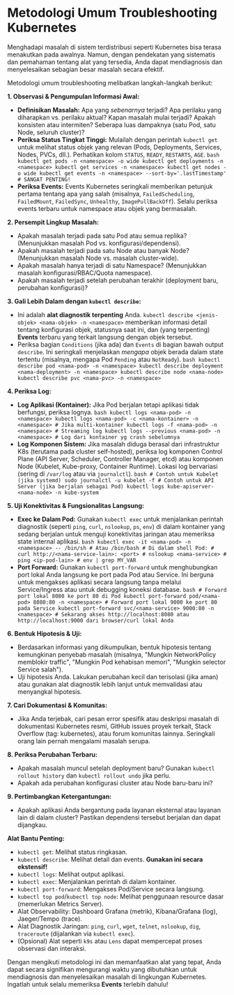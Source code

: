 # Metodologi Umum Troubleshooting Kubernetes

Menghadapi masalah di sistem terdistribusi seperti Kubernetes bisa terasa menakutkan pada awalnya. Namun, dengan pendekatan yang sistematis dan pemahaman tentang alat yang tersedia, Anda dapat mendiagnosis dan menyelesaikan sebagian besar masalah secara efektif.

Metodologi umum troubleshooting melibatkan langkah-langkah berikut:

**1. Observasi & Pengumpulan Informasi Awal:**
   *   **Definisikan Masalah:** Apa yang *sebenarnya* terjadi? Apa perilaku yang diharapkan vs. perilaku aktual? Kapan masalah mulai terjadi? Apakah konsisten atau intermiten? Seberapa luas dampaknya (satu Pod, satu Node, seluruh cluster)?
   *   **Periksa Status Tingkat Tinggi:** Mulailah dengan perintah `kubectl get` untuk melihat status objek yang relevan (Pods, Deployments, Services, Nodes, PVCs, dll.). Perhatikan kolom `STATUS`, `READY`, `RESTARTS`, `AGE`.
     ```bash
     kubectl get pods -n <namespace> -o wide
     kubectl get deployments -n <namespace>
     kubectl get services -n <namespace>
     kubectl get nodes -o wide
     kubectl get events -n <namespace> --sort-by='.lastTimestamp' # SANGAT PENTING!
     ```
   *   **Periksa Events:** Events Kubernetes seringkali memberikan petunjuk pertama tentang apa yang salah (misalnya, `FailedScheduling`, `FailedMount`, `FailedSync`, `Unhealthy`, `ImagePullBackOff`). Selalu periksa events terbaru untuk namespace atau objek yang bermasalah.

**2. Persempit Lingkup Masalah:**
   *   Apakah masalah terjadi pada satu Pod atau semua replika? (Menunjukkan masalah Pod vs. konfigurasi/dependensi).
   *   Apakah masalah terjadi pada satu Node atau banyak Node? (Menunjukkan masalah Node vs. masalah cluster-wide).
   *   Apakah masalah hanya terjadi di satu Namespace? (Menunjukkan masalah konfigurasi/RBAC/Quota namespace).
   *   Apakah masalah terjadi setelah perubahan terakhir (deployment baru, perubahan konfigurasi)?

**3. Gali Lebih Dalam dengan `kubectl describe`:**
   *   Ini adalah **alat diagnostik terpenting** Anda. `kubectl describe <jenis-objek> <nama-objek> -n <namespace>` memberikan informasi detail tentang konfigurasi objek, statusnya saat ini, dan (yang terpenting) **Events** terbaru yang terkait langsung dengan objek tersebut.
   *   Periksa bagian `Conditions` (jika ada) dan `Events` di bagian bawah output `describe`. Ini seringkali menjelaskan *mengapa* objek berada dalam state tertentu (misalnya, mengapa Pod `Pending` atau `NotReady`).
     ```bash
     kubectl describe pod <nama-pod> -n <namespace>
     kubectl describe deployment <nama-deployment> -n <namespace>
     kubectl describe node <nama-node>
     kubectl describe pvc <nama-pvc> -n <namespace>
     ```

**4. Periksa Log:**
   *   **Log Aplikasi (Kontainer):** Jika Pod berjalan tetapi aplikasi tidak berfungsi, periksa lognya.
     ```bash
     kubectl logs <nama-pod> -n <namespace>
     kubectl logs <nama-pod> -c <nama-kontainer> -n <namespace> # Jika multi-kontainer
     kubectl logs -f <nama-pod> -n <namespace> # Streaming log
     kubectl logs --previous <nama-pod> -n <namespace> # Log dari kontainer yg crash sebelumnya
     ```
   *   **Log Komponen Sistem:** Jika masalah diduga berasal dari infrastruktur K8s (terutama pada cluster self-hosted), periksa log komponen Control Plane (API Server, Scheduler, Controller Manager, etcd) atau komponen Node (Kubelet, Kube-proxy, Container Runtime). Lokasi log bervariasi (sering di `/var/log` atau via `journalctl`).
     ```bash
     # Contoh untuk Kubelet (jika systemd)
     sudo journalctl -u kubelet -f
     # Contoh untuk API Server (jika berjalan sebagai Pod)
     kubectl logs kube-apiserver-<nama-node> -n kube-system
     ```

**5. Uji Konektivitas & Fungsionalitas Langsung:**
   *   **Exec ke Dalam Pod:** Gunakan `kubectl exec` untuk menjalankan perintah diagnostik (seperti `ping`, `curl`, `nslookup`, `ps`, `env`) di dalam kontainer yang sedang berjalan untuk menguji konektivitas jaringan atau memeriksa state internal aplikasi.
     ```bash
     kubectl exec -it <nama-pod> -n <namespace> -- /bin/sh # Atau /bin/bash
     # Di dalam shell Pod:
     # curl http://<nama-service-lain>: <port>
     # nslookup <nama-service>
     # ping <ip-pod-lain>
     # env | grep MY_VAR
     ```
   *   **Port Forward:** Gunakan `kubectl port-forward` untuk menghubungkan port lokal Anda langsung ke port pada Pod atau Service. Ini berguna untuk mengakses aplikasi secara langsung tanpa melalui Service/Ingress atau untuk debugging koneksi database.
     ```bash
     # Forward port lokal 8080 ke port 80 di Pod
     kubectl port-forward pod/<nama-pod> 8080:80 -n <namespace>
     # Forward port lokal 9000 ke port 80 pada Service
     kubectl port-forward svc/<nama-service> 9000:80 -n <namespace>
     # Sekarang akses http://localhost:8080 atau http://localhost:9000 dari browser/curl lokal Anda
     ```

**6. Bentuk Hipotesis & Uji:**
   *   Berdasarkan informasi yang dikumpulkan, bentuk hipotesis tentang kemungkinan penyebab masalah (misalnya, "Mungkin NetworkPolicy memblokir traffic", "Mungkin Pod kehabisan memori", "Mungkin selector Service salah").
   *   Uji hipotesis Anda. Lakukan perubahan kecil dan terisolasi (jika aman) atau gunakan alat diagnostik lebih lanjut untuk memvalidasi atau menyangkal hipotesis.

**7. Cari Dokumentasi & Komunitas:**
   *   Jika Anda terjebak, cari pesan error spesifik atau deskripsi masalah di dokumentasi Kubernetes resmi, GitHub issues proyek terkait, Stack Overflow (tag: kubernetes), atau forum komunitas lainnya. Seringkali orang lain pernah mengalami masalah serupa.

**8. Periksa Perubahan Terbaru:**
   *   Apakah masalah muncul setelah deployment baru? Gunakan `kubectl rollout history` dan `kubectl rollout undo` jika perlu.
   *   Apakah ada perubahan konfigurasi cluster atau Node baru-baru ini?

**9. Pertimbangkan Ketergantungan:**
   *   Apakah aplikasi Anda bergantung pada layanan eksternal atau layanan lain di dalam cluster? Pastikan dependensi tersebut berjalan dan dapat dijangkau.

**Alat Bantu Penting:**

*   `kubectl get`: Melihat status ringkasan.
*   `kubectl describe`: Melihat detail dan events. **Gunakan ini secara ekstensif!**
*   `kubectl logs`: Melihat output aplikasi.
*   `kubectl exec`: Menjalankan perintah di dalam kontainer.
*   `kubectl port-forward`: Mengakses Pod/Service secara langsung.
*   `kubectl top pod`/`kubectl top node`: Melihat penggunaan resource dasar (memerlukan Metrics Server).
*   Alat Observability: Dashboard Grafana (metrik), Kibana/Grafana (log), Jaeger/Tempo (trace).
*   Alat Diagnostik Jaringan: `ping`, `curl`, `wget`, `telnet`, `nslookup`, `dig`, `traceroute` (dijalankan via `kubectl exec`).
*   (Opsional) Alat seperti `k9s` atau `Lens` dapat mempercepat proses observasi dan interaksi.

Dengan mengikuti metodologi ini dan memanfaatkan alat yang tepat, Anda dapat secara signifikan mengurangi waktu yang dibutuhkan untuk mendiagnosis dan menyelesaikan masalah di lingkungan Kubernetes. Ingatlah untuk selalu memeriksa **Events** terlebih dahulu!
